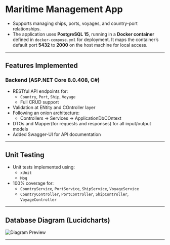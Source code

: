 # Maritime Management App

- Supports managing ships, ports, voyages, and country-port relationships.
- The application uses **PostgreSQL 15**, running in a **Docker container** defined in `docker-compose.yml` for deployment. It maps the container’s default port **5432** to **2000** on the host machine for local access.
---

## Features Implemented

### Backend (ASP.NET Core 8.0.408, C#)
- RESTful API endpoints for:
  - `Country`, `Port`, `Ship`, `Voyage`
  - Full CRUD support
- Validation at ENtity and COntroller layer
- Following an onion architecture:
  - Controllers → Services → ApplicationDbCOntext
- DTOs and Mapper(for requests and responses) for all input/output models
- Added Swagger-UI for API documentation

---

## Unit Testing

- Unit tests implemented using:
  - `xUnit`
  - `Moq`
- 100% coverage for:
  - `CountryService`, `PortService`, `ShipService`, `VoyageService`
  - `CountryController`, `PortController`, `ShipController`, `VoyageController`
---


## Database Diagram (Lucidcharts)
![Diagram Preview](https://github.com/user-attachments/assets/509219bc-492b-4d20-9a2c-6e3dd955cc51)

---

